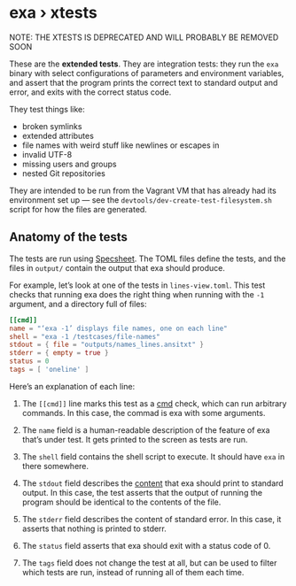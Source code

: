 # exa › xtests

NOTE: THE XTESTS IS DEPRECATED AND WILL PROBABLY BE REMOVED SOON

These are the **extended tests**. They are integration tests: they run the `exa` binary with select configurations of parameters and environment variables, and assert that the program prints the correct text to standard output and error, and exits with the correct status code.

They test things like:

- broken symlinks
- extended attributes
- file names with weird stuff like newlines or escapes in
- invalid UTF-8
- missing users and groups
- nested Git repositories

They are intended to be run from the Vagrant VM that has already had its environment set up — see the `devtools/dev-create-test-filesystem.sh` script for how the files are generated.


## Anatomy of the tests

The tests are run using [Specsheet](https://specsheet.software/). The TOML files define the  tests, and the files in `output/` contain the output that exa should produce.

For example, let’s look at one of the tests in `lines-view.toml`. This test checks that running exa does the right thing when running with the `-1` argument, and a directory full of files:

```toml
[[cmd]]
name = "‘exa -1’ displays file names, one on each line"
shell = "exa -1 /testcases/file-names"
stdout = { file = "outputs/names_lines.ansitxt" }
stderr = { empty = true }
status = 0
tags = [ 'oneline' ]
```

Here’s an explanation of each line:

1. The `[[cmd]]` line marks this test as a [cmd](https://specsheet.software/checks/command/cmd) check, which can run arbitrary commands. In this case, the commad is exa with some arguments.

2. The `name` field is a human-readable description of the feature of exa that’s under test. It gets printed to the screen as tests are run.

3. The `shell` field contains the shell script to execute. It should have `exa` in there somewhere.

4. The `stdout` field describes the [content](https://specsheet.software/docs/check-file-schema#content) that exa should print to standard output. In this case, the test asserts that the output of running the program should be identical to the contents of the file.

5. The `stderr` field describes the content of standard error. In this case, it asserts that nothing is printed to stderr.

6. The `status` field asserts that exa should exit with a status code of 0.

7. The `tags` field does not change the test at all, but can be used to filter which tests are run, instead of running all of them each time.
